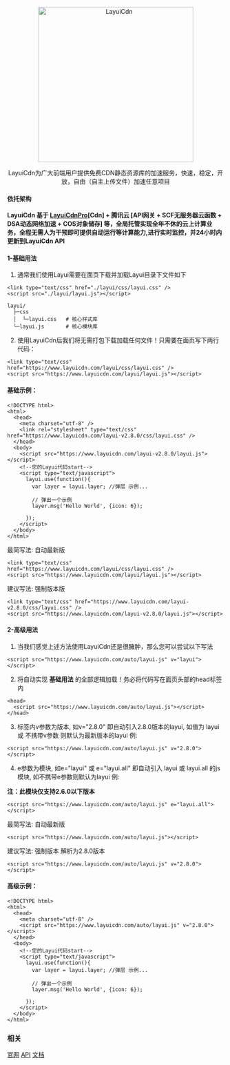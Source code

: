 <p align="center">
  <a href="https://www.layuicdn.com/">
    <img src="https://images.gitee.com/uploads/images/2020/0213/012006_90aa61f8_1333791.png" alt="LayuiCdn" width="360" />
  </a>
</p>
<p align="center">
    LayuiCdn为广大前端用户提供免费CDN静态资源库的加速服务，快速，稳定，开放，自由（自主上传文件）加速任意项目
</p>


#### 依托架构
 **LayuiCdn 基于 [LayuiCdnPro](https://pro.layuicdn.com/?rurl=LayuiCdn)[Cdn] + 腾讯云 [API网关 + SCF无服务器云函数 + DSA动态网络加速 + COS对象储存] 等，全局托管实现全年不休的云上计算业务，全程无需人为干预即可提供自动运行等计算能力,进行实时监控，并24小时内更新到LayuiCdn API** 


#### 1-基础用法

1. 通常我们使用Layui需要在面页下载并加载Layui目录下文件如下

```
<link type="text/css" href="./layui/css/layui.css" />
<script src="./layui/layui.js"></script>

layui/
  ├─css
  │  └─layui.css   # 核心样式库
  └─layui.js       # 核心模块库
```
2. 使用LayuiCdn后我们将无需打包下载加载任何文件！只需要在面页写下两行代码：

```
<link type="text/css" href="https://www.layuicdn.com/layui/css/layui.css" />
<script src="https://www.layuicdn.com/layui/layui.js"></script>
```

#### 基础示例：  


```
<!DOCTYPE html>
<html>
  <head>
    <meta charset="utf-8" />
    <link rel="stylesheet" type="text/css" href="https://www.layuicdn.com/layui-v2.8.0/css/layui.css" />
  </head>
  <body>
    <script src="https://www.layuicdn.com/layui-v2.8.0/layui.js"></script>
    <!--您的Layui代码start-->
    <script type="text/javascript">
      layui.use(function(){
        var layer = layui.layer; //弹层 示例...

        // 弹出一个示例
        layer.msg('Hello World', {icon: 6});

      });
    </script>
  </body>
</html>
```



最简写法: 自动最新版

```
<link type="text/css" href="https://www.layuicdn.com/layui/css/layui.css" />
<script src="https://www.layuicdn.com/layui/layui.js"></script>
```


建议写法: 强制版本版

```
<link type="text/css" href="https://www.layuicdn.com/layui-v2.8.0/css/layui.css" />
<script src="https://www.layuicdn.com/layui-v2.8.0/layui.js"></script>
```

#### 2-高级用法
1. 当我们感觉上述方法使用LayuiCdn还是很臃肿，那么您可以尝试以下写法

```
<script src="https://www.layuicdn.com/auto/layui.js" v="layui"></script>
```

2. 将自动实现  **基础用法** 的全部逻辑加载！务必将代码写在面页头部的head标签内

```
<head>
  <script src="https://www.layuicdn.com/auto/layui.js"></script>
</head>
```

3. 标签内v参数为版本, 如v="2.8.0" 即自动引入2.8.0版本的layui, 如值为 layui 或 不携带v参数 则默认为最新版本的layui 例: 

```
<script src="https://www.layuicdn.com/auto/layui.js" v="2.8.0"></script> 
```

4. e参数为模块, 如e="layui" 或 e="layui.all" 即自动引入 layui 或 layui.all 的js模块, 如不携带e参数则默认为layui 例: 

 **注：此模块仅支持2.6.0以下版本** 

```
<script src="https://www.layuicdn.com/auto/layui.js" e="layui.all"></script>
```

最简写法: 自动最新版

```
<script src="https://www.layuicdn.com/auto/layui.js"></script>
```

建议写法: 强制版本 解析为2.8.0版本

```
<script src="https://www.layuicdn.com/auto/layui.js" v="2.8.0"></script>
```

#### 高级示例：  


```
<!DOCTYPE html>
<html>
  <head>
    <meta charset="utf-8" />
    <script src="https://www.layuicdn.com/auto/layui.js" v="2.8.0"></script>
  </head>
  <body>
    <!--您的Layui代码start-->
    <script type="text/javascript">
      layui.use(function(){
        var layer = layui.layer; //弹层 示例...

        // 弹出一个示例
        layer.msg('Hello World', {icon: 6});

      });
    </script>
  </body>
</html>  
```
### 相关
[官网](https://www.layuicdn.com/)  [API](https://www.layuicdn.com/api.html)  [文档](https://www.layuicdn.com/docs/)  

